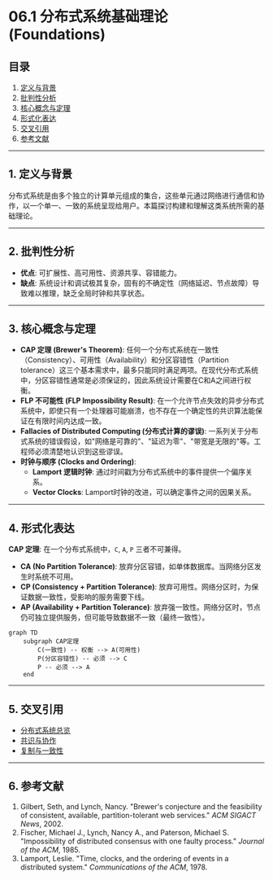 # 06.1 分布式系统基础理论 (Foundations)

## 目录

1.  [定义与背景](#1-定义与背景)
2.  [批判性分析](#2-批判性分析)
3.  [核心概念与定理](#3-核心概念与定理)
4.  [形式化表达](#4-形式化表达)
5.  [交叉引用](#5-交叉引用)
6.  [参考文献](#6-参考文献)

---

## 1. 定义与背景

分布式系统是由多个独立的计算单元组成的集合，这些单元通过网络进行通信和协作，以一个单一、一致的系统呈现给用户。本篇探讨构建和理解这类系统所需的基础理论。

---

## 2. 批判性分析

-   **优点**: 可扩展性、高可用性、资源共享、容错能力。
-   **缺点**: 系统设计和调试极其复杂，固有的不确定性（网络延迟、节点故障）导致难以推理，缺乏全局时钟和共享状态。

---

## 3. 核心概念与定理

-   **CAP 定理 (Brewer's Theorem)**: 任何一个分布式系统在一致性（Consistency）、可用性（Availability）和分区容错性（Partition tolerance）这三个基本需求中，最多只能同时满足两项。在现代分布式系统中，分区容错性通常是必须保证的，因此系统设计需要在C和A之间进行权衡。
-   **FLP 不可能性 (FLP Impossibility Result)**: 在一个允许节点失效的异步分布式系统中，即使只有一个处理器可能崩溃，也不存在一个确定性的共识算法能保证在有限时间内达成一致。
-   **Fallacies of Distributed Computing (分布式计算的谬误)**: 一系列关于分布式系统的错误假设，如"网络是可靠的"、"延迟为零"、"带宽是无限的"等。工程师必须清楚地认识到这些谬误。
-   **时钟与顺序 (Clocks and Ordering)**:
    -   **Lamport 逻辑时钟**: 通过时间戳为分布式系统中的事件提供一个偏序关系。
    -   **Vector Clocks**: Lamport时钟的改进，可以确定事件之间的因果关系。

---

## 4. 形式化表达

**CAP 定理**:
在一个分布式系统中，`C`, `A`, `P` 三者不可兼得。
-   **CA (No Partition Tolerance)**: 放弃分区容错，如单体数据库。当网络分区发生时系统不可用。
-   **CP (Consistency + Partition Tolerance)**: 放弃可用性。网络分区时，为保证数据一致性，受影响的服务需要下线。
-   **AP (Availability + Partition Tolerance)**: 放弃强一致性。网络分区时，节点仍可独立提供服务，但可能导致数据不一致（最终一致性）。

```mermaid
graph TD
    subgraph CAP定理
        C(一致性) -- 权衡 --> A(可用性)
        P(分区容错性) -- 必须 --> C
        P -- 必须 --> A
    end
```

---

## 5. 交叉引用

-   [分布式系统总览](./README.md)
-   [共识与协作](./06.3_Consensus_and_Coordination.md)
-   [复制与一致性](./06.4_Replication_and_Consistency.md)

---

## 6. 参考文献

1.  Gilbert, Seth, and Lynch, Nancy. "Brewer's conjecture and the feasibility of consistent, available, partition-tolerant web services." *ACM SIGACT News*, 2002.
2.  Fischer, Michael J., Lynch, Nancy A., and Paterson, Michael S. "Impossibility of distributed consensus with one faulty process." *Journal of the ACM*, 1985.
3.  Lamport, Leslie. "Time, clocks, and the ordering of events in a distributed system." *Communications of the ACM*, 1978. 